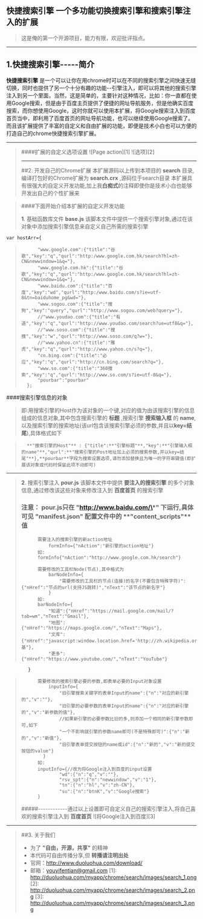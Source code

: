 快捷搜索引擎 一个多功能切换搜索引擎和搜索引擎注入的扩展
------
>这是俺的第一个开源项目，能力有限，欢迎批评指点。
****
## 1.快捷搜索引擎-----简介
**快捷搜索引擎**  是一个可以让你在用chrome时可以在不同的搜索引擎之间快速无缝切换，同时也提供了另一个十分有趣的功能--引擎注入，即可以将其他的搜索引擎注入到另一个里面，当然，这是简单的，主要针对这种情况，比如：你一直都在使用Google搜索，但是由于百度主页提供了便捷的网址导航服务，但是他确实百度搜索，而你想使用Google，这时你就可以使用本扩展，将Google搜索注入到百度首页当中，即利用了百度首页的网址导航功能，也可以继续使用Google搜索了。而且该扩展提供了丰富的自定义和自由扩展的功能，即便是技术小白也可以方便的打造自己的chrome快捷搜索引擎扩展。
****
>####扩展的自定义选项设置
>![Page action][1]
>![选项][2]
>****
>##2. 开发自己的Chrome扩展
本扩展源码以上传到本项目的 **search** 目录,编译打包好的Chrome扩展为 **search.crx** ,源码位于search目录
本扩展具有很强大的自定义开发功能,加上我**白痴式**的注释即使你是技术小白也能够开发出自己的个性扩展来

>####下面开始介绍本扩展的自定义开发功能
>   
>   **1**. 基础函数库文件 **base.js** 该脚本文件中提供一个搜索引擎对象,通过在该对象中添加搜索引擎信息来自定义自己所需的搜索引擎
>
	var hostArr={
>			"www.google.com":{"title":"谷 歌","key":"q","qurl":"http:/www.google.com.hk/search?hl=zh-CN&newwindow=1&q="},
>			"www.google.com.hk":{"title":"谷 歌","key":"q","qurl":"http:/www.google.com.hk/search?hl=zh-CN&newwindow=1&q="},
>			"www.baidu.com":{"title":"百 度","key":"wd","qurl":"http:/www.baidu.com/s?ie=utf-8&tn=baiduhome_pg&wd="},
>			"www.sogou.com":{"title":"搜 狗","key":"query","qurl":"http://www.sogou.com/web?query="},
>			//"www.youdao.com":{"title":"有 道","key":"q","qurl":"http://www.youdao.com/search?ue=utf8&q="},
>			//"www.soso.com":{"title":"搜 搜","key":"w","qurl":"http://www.soso.com/q?w="},
>			//"www.yahoo.cn":{"title":"雅 虎","key":"q","qurl":"http://www.yahoo.cn/s?q="},
>			"cn.bing.com":{"title":"必 应","key":"q","qurl":"http://cn.bing.com/search?q="},
>			"www.so.com":{"title":"360搜索","key":"q","qurl":"http://www.so.com/s?ie=utf-8&q="},
>			"pourbar":"pourbar"
>		};           
>
####搜索引擎信息的对象

>即:用搜索引擎的Host作为该对象的一个键,对应的值为由该搜索引擎的信息组成的信息对象,其中包含搜索引擎的 **标题** ,搜索引擎 **搜索输入框** 的 **name**,以及搜索引擎的搜索地址(该url包含该搜索引擎必须的参数,并且以**key=结尾**),具体格式如下

>		**"搜索引擎的Host"** : {"title":**"引擎标题"**,"key":**"引擎输入框的name"**,"qurl":**"搜索引擎的Post地址加上必须的搜索参数,并以key=结尾"**},**pourbar**字段为搜索设置选项,请勿添加替换且为唯一的字符串键值(即扩展该对象或代码时保留此项不动即可)
****
>   **2**. 搜索引擎注入 **pour.js** 该脚本文件中提供 **要注入的搜索引擎** 的多个对象信息,通过修改该这些对象来修改注入到 **百度首页** 的搜索引擎
>### **注意：** pour.js只在 **"http://www.baidu.com/\*"** 下运行,具体可见 **"manifest.json"** 配置文件中的 **"content_scripts"**值
>
>			需要注入的搜索引擎的新action地址
>				formInfo={"nAction":"新引擎的action地址"}
>			如:
>			formInfo{"nAction":"http://www.google.com.hk/search"}
>>
>
>			需要修改的工具栏Node(节点),其中格式为
>		    	barNodeInfo={
>					"需要修改的工具栏的节点(连接)的名字(不要包含特殊字符)":{"nHref":"节点的url(支持JS跳转)","nText":"该节点的新名字"}
>				}
>			如:
>			barNodeInfo={
>				"知道":{"nHref":"https://mail.google.com/mail/?tab=wm","nText":"Gmail"},
>				"地图":{"nHref":"https://maps.google.com/","nText":"Maps"},
>    		  	"文库":{"nHref":"javascript:window.location.href='http://zh.wikipedia.org/wiki/'+document.getElementById('kw').value;","nText":"维基"},
>    		    "更多":{"nHref":"https://www.youtube.com/","nText":"YouTube"}
	    	}
>
>
>>
>
>			需要修改的搜索引擎必要的参数,即表单必要的Input对象设置
>				inputInfo={
>		    		"旧引擎搜索关键字的表单Input的name":{"n":"对应的新引擎的","v":""},
>		 		    "旧引擎的必要参数的表单Input的name":{"n":"对应的新引擎的","v":"新参数的值"},
>				    //如果新引擎的必要参数比旧的多,则添加一个相同的新引擎参数即可,如下
>				    "一个不影响就引擎的参数name即可(不是特殊即可)":{"n":"新的","v":"新值"},	
>				    "旧引擎表单提交按钮的name或id":{"n":"新的","v":"新的提交按钮的value"}
>			  }
>			如:
>			inputInfo={//改为将Google注入到百度的input设置
>		    		"wd":{"n":"q","v":""},
>    		    	"rsv_spt":{"n":"newwindow","v":"1"},
>		    		"tn":{"n":"hl","v":"zh-CN"},
>		    		"su":{"n":"btnK","v":"Google搜索"}
>	    	}
>#####------------通过以上设置即可自定义自己的搜索引擎注入,将自己喜欢的搜索引擎注入到 **百度首页**
>![将Google注入到百度][3]
>
>
>
>



----
>##3. 关于我们
>* 为了 **"自由，开源，共享"** 的精神
>* 本代码可自由传播分享,但 **转播请注明出处**
>* 官网：http://www.duoluohua.com/download/
>* 邮箱：youyifentian@gmail.com
  [1]: http://duoluohua.com/myapp/chrome/search/images/search_1.png
  [2]: http://duoluohua.com/myapp/chrome/search/images/search_2.png
  [3]: http://duoluohua.com/myapp/chrome/search/images/search_3.png

